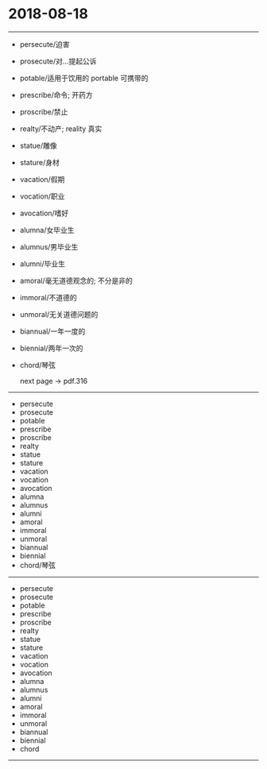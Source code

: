 # 2018-08-18

---
    
- persecute/迫害
- prosecute/对...提起公诉
- potable/适用于饮用的  portable 可携带的
- prescribe/命令; 开药方
- proscribe/禁止
- realty/不动产; reality 真实
- statue/雕像
- stature/身材
- vacation/假期
- vocation/职业
- avocation/嗜好
- alumna/女毕业生
- alumnus/男毕业生
- alumni/毕业生
- amoral/毫无道德观念的; 不分是非的
- immoral/不道德的
- unmoral/无关道德问题的
- biannual/一年一度的
- biennial/两年一次的
- chord/琴弦

    next page -> pdf.316

---

- persecute
- prosecute
- potable
- prescribe
- proscribe
- realty
- statue
- stature
- vacation
- vocation
- avocation
- alumna
- alumnus
- alumni
- amoral
- immoral
- unmoral
- biannual
- biennial
- chord/琴弦

---

- persecute
- prosecute
- potable
- prescribe
- proscribe
- realty
- statue
- stature
- vacation
- vocation
- avocation
- alumna
- alumnus
- alumni
- amoral
- immoral
- unmoral
- biannual
- biennial
- chord

---
